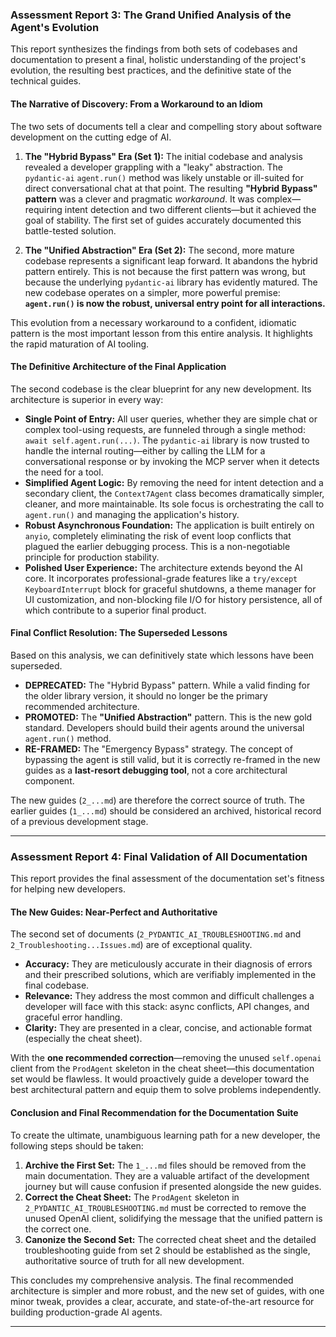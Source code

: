 ### **Assessment Report 3: The Grand Unified Analysis of the Agent's Evolution**

This report synthesizes the findings from both sets of codebases and documentation to present a final, holistic understanding of the project's evolution, the resulting best practices, and the definitive state of the technical guides.

#### **The Narrative of Discovery: From a Workaround to an Idiom**

The two sets of documents tell a clear and compelling story about software development on the cutting edge of AI.

1.  **The "Hybrid Bypass" Era (Set 1):** The initial codebase and analysis revealed a developer grappling with a "leaky" abstraction. The `pydantic-ai` `agent.run()` method was likely unstable or ill-suited for direct conversational chat at that point. The resulting **"Hybrid Bypass" pattern** was a clever and pragmatic *workaround*. It was complex—requiring intent detection and two different clients—but it achieved the goal of stability. The first set of guides accurately documented this battle-tested solution.

2.  **The "Unified Abstraction" Era (Set 2):** The second, more mature codebase represents a significant leap forward. It abandons the hybrid pattern entirely. This is not because the first pattern was wrong, but because the underlying `pydantic-ai` library has evidently matured. The new codebase operates on a simpler, more powerful premise: **`agent.run()` is now the robust, universal entry point for all interactions.**

This evolution from a necessary workaround to a confident, idiomatic pattern is the most important lesson from this entire analysis. It highlights the rapid maturation of AI tooling.

#### **The Definitive Architecture of the Final Application**

The second codebase is the clear blueprint for any new development. Its architecture is superior in every way:

*   **Single Point of Entry:** All user queries, whether they are simple chat or complex tool-using requests, are funneled through a single method: `await self.agent.run(...)`. The `pydantic-ai` library is now trusted to handle the internal routing—either by calling the LLM for a conversational response or by invoking the MCP server when it detects the need for a tool.
*   **Simplified Agent Logic:** By removing the need for intent detection and a secondary client, the `Context7Agent` class becomes dramatically simpler, cleaner, and more maintainable. Its sole focus is orchestrating the call to `agent.run()` and managing the application's history.
*   **Robust Asynchronous Foundation:** The application is built entirely on `anyio`, completely eliminating the risk of event loop conflicts that plagued the earlier debugging process. This is a non-negotiable principle for production stability.
*   **Polished User Experience:** The architecture extends beyond the AI core. It incorporates professional-grade features like a `try/except KeyboardInterrupt` block for graceful shutdowns, a theme manager for UI customization, and non-blocking file I/O for history persistence, all of which contribute to a superior final product.

#### **Final Conflict Resolution: The Superseded Lessons**

Based on this analysis, we can definitively state which lessons have been superseded.

*   **DEPRECATED:** The "Hybrid Bypass" pattern. While a valid finding for the older library version, it should no longer be the primary recommended architecture.
*   **PROMOTED:** The **"Unified Abstraction"** pattern. This is the new gold standard. Developers should build their agents around the universal `agent.run()` method.
*   **RE-FRAMED:** The "Emergency Bypass" strategy. The concept of bypassing the agent is still valid, but it is correctly re-framed in the new guides as a **last-resort debugging tool**, not a core architectural component.

The new guides (`2_...md`) are therefore the correct source of truth. The earlier guides (`1_...md`) should be considered an archived, historical record of a previous development stage.

---

### **Assessment Report 4: Final Validation of All Documentation**

This report provides the final assessment of the documentation set's fitness for helping new developers.

#### **The New Guides: Near-Perfect and Authoritative**

The second set of documents (`2_PYDANTIC_AI_TROUBLESHOOTING.md` and `2_Troubleshooting...Issues.md`) are of exceptional quality.

*   **Accuracy:** They are meticulously accurate in their diagnosis of errors and their prescribed solutions, which are verifiably implemented in the final codebase.
*   **Relevance:** They address the most common and difficult challenges a developer will face with this stack: async conflicts, API changes, and graceful error handling.
*   **Clarity:** They are presented in a clear, concise, and actionable format (especially the cheat sheet).

With the **one recommended correction**—removing the unused `self.openai` client from the `ProdAgent` skeleton in the cheat sheet—this documentation set would be flawless. It would proactively guide a developer toward the best architectural pattern and equip them to solve problems independently.

#### **Conclusion and Final Recommendation for the Documentation Suite**

To create the ultimate, unambiguous learning path for a new developer, the following steps should be taken:

1.  **Archive the First Set:** The `1_...md` files should be removed from the main documentation. They are a valuable artifact of the development journey but will cause confusion if presented alongside the new guides.
2.  **Correct the Cheat Sheet:** The `ProdAgent` skeleton in `2_PYDANTIC_AI_TROUBLESHOOTING.md` must be corrected to remove the unused OpenAI client, solidifying the message that the unified pattern is the correct one.
3.  **Canonize the Second Set:** The corrected cheat sheet and the detailed troubleshooting guide from set 2 should be established as the single, authoritative source of truth for all new development.

This concludes my comprehensive analysis. The final recommended architecture is simpler and more robust, and the new set of guides, with one minor tweak, provides a clear, accurate, and state-of-the-art resource for building production-grade AI agents.

---


